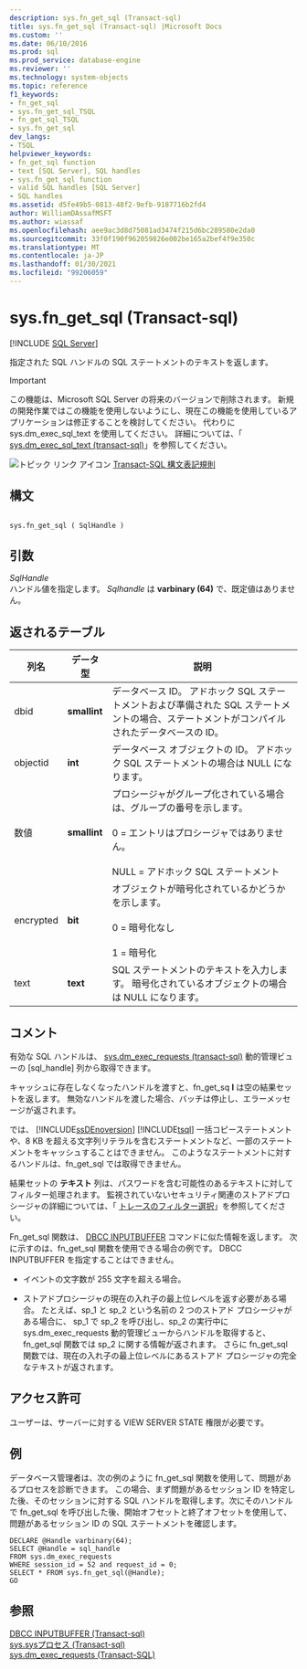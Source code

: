 ```yaml
---
description: sys.fn_get_sql (Transact-sql)
title: sys.fn_get_sql (Transact-sql) |Microsoft Docs
ms.custom: ''
ms.date: 06/10/2016
ms.prod: sql
ms.prod_service: database-engine
ms.reviewer: ''
ms.technology: system-objects
ms.topic: reference
f1_keywords:
- fn_get_sql
- sys.fn_get_sql_TSQL
- fn_get_sql_TSQL
- sys.fn_get_sql
dev_langs:
- TSQL
helpviewer_keywords:
- fn_get_sql function
- text [SQL Server], SQL handles
- sys.fn_get_sql function
- valid SQL handles [SQL Server]
- SQL handles
ms.assetid: d5fe49b5-0813-48f2-9efb-9187716b2fd4
author: WilliamDAssafMSFT
ms.author: wiassaf
ms.openlocfilehash: aee9ac3d8d75081ad3474f215d6bc289580e2da0
ms.sourcegitcommit: 33f0f190f962059826e002be165a2bef4f9e350c
ms.translationtype: MT
ms.contentlocale: ja-JP
ms.lasthandoff: 01/30/2021
ms.locfileid: "99206059"
---
```

# <a name="sysfn_get_sql-transact-sql"></a>sys.fn_get_sql (Transact-sql)
[!INCLUDE [SQL Server](../../includes/applies-to-version/sqlserver.md)]

  指定された SQL ハンドルの SQL ステートメントのテキストを返します。  
  
> [!IMPORTANT]  
>  この機能は、Microsoft SQL Server の将来のバージョンで削除されます。 新規の開発作業ではこの機能を使用しないようにし、現在この機能を使用しているアプリケーションは修正することを検討してください。 代わりに sys.dm_exec_sql_text を使用してください。 詳細については、「 [sys.dm_exec_sql_text &#40;transact-sql&#41;](../../relational-databases/system-dynamic-management-views/sys-dm-exec-sql-text-transact-sql.md)」を参照してください。  
  
 
  
 ![トピック リンク アイコン](../../database-engine/configure-windows/media/topic-link.gif "トピック リンク アイコン") [Transact-SQL 構文表記規則](../../t-sql/language-elements/transact-sql-syntax-conventions-transact-sql.md)  
  
## <a name="syntax"></a>構文  
  
```  
  
sys.fn_get_sql ( SqlHandle )  
```  
  
## <a name="arguments"></a>引数  
 *SqlHandle*  
 ハンドル値を指定します。 *Sqlhandle* は **varbinary (64)** で、既定値はありません。  
  
## <a name="tables-returned"></a>返されるテーブル  
  
|列名|データ型|説明|  
|-----------------|---------------|-----------------|  
|dbid|**smallint**|データベース ID。 アドホック SQL ステートメントおよび準備された SQL ステートメントの場合、ステートメントがコンパイルされたデータベースの ID。|  
|objectid|**int**|データベース オブジェクトの ID。 アドホック SQL ステートメントの場合は NULL になります。|  
|数値|**smallint**|プロシージャがグループ化されている場合は、グループの番号を示します。<br /><br /> 0 = エントリはプロシージャではありません。<br /><br /> NULL = アドホック SQL ステートメント|  
|encrypted|**bit**|オブジェクトが暗号化されているかどうかを示します。<br /><br /> 0 = 暗号化なし<br /><br /> 1 = 暗号化|  
|text|**text**|SQL ステートメントのテキストを入力します。 暗号化されているオブジェクトの場合は NULL になります。|  
  
## <a name="remarks"></a>コメント  
 有効な SQL ハンドルは、 [sys.dm_exec_requests &#40;transact-sql&#41;](../../relational-databases/system-dynamic-management-views/sys-dm-exec-requests-transact-sql.md) 動的管理ビューの [sql_handle] 列から取得できます。  
  
 キャッシュに存在しなくなったハンドルを渡すと、fn_get_sq **l** は空の結果セットを返します。 無効なハンドルを渡した場合、バッチは停止し、エラーメッセージが返されます。  
  
 では、 [!INCLUDE[ssDEnoversion](../../includes/ssdenoversion-md.md)] [!INCLUDE[tsql](../../includes/tsql-md.md)] 一括コピーステートメントや、8 KB を超える文字列リテラルを含むステートメントなど、一部のステートメントをキャッシュすることはできません。 このようなステートメントに対するハンドルは、fn_get_sql では取得できません。  
  
 結果セットの **テキスト** 列は、パスワードを含む可能性のあるテキストに対してフィルター処理されます。 監視されていないセキュリティ関連のストアドプロシージャの詳細については、「 [トレースのフィルター選択](../../relational-databases/sql-trace/filter-a-trace.md)」を参照してください。  
  
 Fn_get_sql 関数は、 [DBCC INPUTBUFFER](../../t-sql/database-console-commands/dbcc-inputbuffer-transact-sql.md) コマンドに似た情報を返します。 次に示すのは、fn_get_sql 関数を使用できる場合の例です。 DBCC INPUTBUFFER を指定することはできません。  
  
-   イベントの文字数が 255 文字を超える場合。  
  
-   ストアドプロシージャの現在の入れ子の最上位レベルを返す必要がある場合。 たとえば、sp_1 と sp_2 という名前の 2 つのストアド プロシージャがある場合に、 sp_1 で sp_2 を呼び出し、sp_2 の実行中に sys.dm_exec_requests 動的管理ビューからハンドルを取得すると、fn_get_sql 関数では sp_2 に関する情報が返されます。 さらに fn_get_sql 関数では、現在の入れ子の最上位レベルにあるストアド プロシージャの完全なテキストが返されます。  
  
## <a name="permissions"></a>アクセス許可  
 ユーザーは、サーバーに対する VIEW SERVER STATE 権限が必要です。  
  
## <a name="examples"></a>例  
 データベース管理者は、次の例のように fn_get_sql 関数を使用して、問題があるプロセスを診断できます。 この場合、まず問題があるセッション ID を特定した後、そのセッションに対する SQL ハンドルを取得します。次にそのハンドルで fn_get_sql を呼び出した後、開始オフセットと終了オフセットを使用して、問題があるセッション ID の SQL ステートメントを確認します。  
  
```  
DECLARE @Handle varbinary(64);  
SELECT @Handle = sql_handle   
FROM sys.dm_exec_requests   
WHERE session_id = 52 and request_id = 0;  
SELECT * FROM sys.fn_get_sql(@Handle);  
GO  
```  
  
## <a name="see-also"></a>参照  
 [DBCC INPUTBUFFER &#40;Transact-sql&#41;](../../t-sql/database-console-commands/dbcc-inputbuffer-transact-sql.md)   
 [sys.sysプロセス &#40;Transact-sql&#41;](../../relational-databases/system-compatibility-views/sys-sysprocesses-transact-sql.md)   
 [sys.dm_exec_requests &#40;Transact-SQL&#41;](../../relational-databases/system-dynamic-management-views/sys-dm-exec-requests-transact-sql.md)  
  
  
